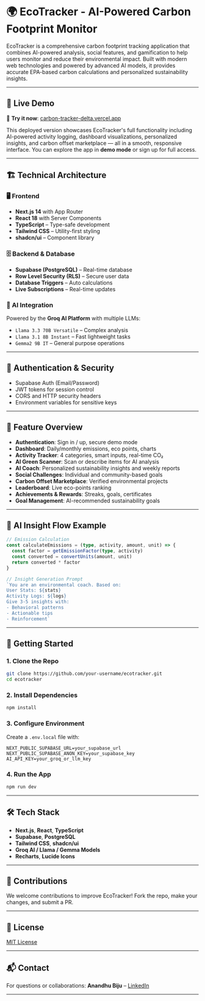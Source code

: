 # 🌍 EcoTracker - AI-Powered Carbon Footprint Monitor

EcoTracker is a comprehensive carbon footprint tracking application that combines AI-powered analysis, social features, and gamification to help users monitor and reduce their environmental impact. Built with modern web technologies and powered by advanced AI models, it provides accurate EPA-based carbon calculations and personalized sustainability insights.

---

## 🔗 Live Demo

🚀 **Try it now**: [carbon-tracker-delta.vercel.app](https://carbon-tracker-delta.vercel.app/)

This deployed version showcases EcoTracker's full functionality including AI-powered activity logging, dashboard visualizations, personalized insights, and carbon offset marketplace — all in a smooth, responsive interface. You can explore the app in **demo mode** or sign up for full access.

---

## 🏗️ Technical Architecture

### 🖥️ Frontend

- **Next.js 14** with App Router
- **React 18** with Server Components
- **TypeScript** – Type-safe development
- **Tailwind CSS** – Utility-first styling
- **shadcn/ui** – Component library

### 🗄️ Backend & Database

- **Supabase (PostgreSQL)** – Real-time database
- **Row Level Security (RLS)** – Secure user data
- **Database Triggers** – Auto calculations
- **Live Subscriptions** – Real-time updates

### 🤖 AI Integration

Powered by the **Groq AI Platform** with multiple LLMs:
- `Llama 3.3 70B Versatile` – Complex analysis
- `Llama 3.1 8B Instant` – Fast lightweight tasks
- `Gemma2 9B IT` – General purpose operations

---

## 🔐 Authentication & Security

- Supabase Auth (Email/Password)
- JWT tokens for session control
- CORS and HTTP security headers
- Environment variables for sensitive keys

---

## 📱 Feature Overview

- **Authentication**: Sign in / up, secure demo mode
- **Dashboard**: Daily/monthly emissions, eco points, charts
- **Activity Tracker**: 4 categories, smart inputs, real-time CO₂
- **AI Green Scanner**: Scan or describe items for AI analysis
- **AI Coach**: Personalized sustainability insights and weekly reports
- **Social Challenges**: Individual and community-based goals
- **Carbon Offset Marketplace**: Verified environmental projects
- **Leaderboard**: Live eco-points ranking
- **Achievements & Rewards**: Streaks, goals, certificates
- **Goal Management**: AI-recommended sustainability goals

---

## 🧠 AI Insight Flow Example

```ts
// Emission Calculation
const calculateEmissions = (type, activity, amount, unit) => {
  const factor = getEmissionFactor(type, activity)
  const converted = convertUnits(amount, unit)
  return converted * factor
}
````

```ts
// Insight Generation Prompt
`You are an environmental coach. Based on:
User Stats: ${stats}
Activity Logs: ${logs}
Give 3-5 insights with:
- Behavioral patterns
- Actionable tips
- Reinforcement`
```

---

## 🚀 Getting Started

### 1. Clone the Repo

```bash
git clone https://github.com/your-username/ecotracker.git
cd ecotracker
```

### 2. Install Dependencies

```bash
npm install
```

### 3. Configure Environment

Create a `.env.local` file with:

```env
NEXT_PUBLIC_SUPABASE_URL=your_supabase_url
NEXT_PUBLIC_SUPABASE_ANON_KEY=your_supabase_key
AI_API_KEY=your_groq_or_llm_key
```

### 4. Run the App

```bash
npm run dev
```

---

## 🛠️ Tech Stack

* **Next.js**, **React**, **TypeScript**
* **Supabase**, **PostgreSQL**
* **Tailwind CSS**, **shadcn/ui**
* **Groq AI / Llama / Gemma Models**
* **Recharts**, **Lucide Icons**

---

## 🙌 Contributions

We welcome contributions to improve EcoTracker! Fork the repo, make your changes, and submit a PR.

---

## 📄 License

[MIT License](LICENSE)

---

## 📬 Contact

For questions or collaborations:
**Anandhu Biju** – [LinkedIn](https://www.linkedin.com/in/anandhubiju)

---


